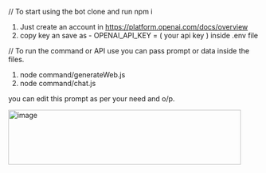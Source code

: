 // To start using the bot clone and run npm i
1) Just create an account in https://platform.openai.com/docs/overview
2) copy key an save as - OPENAI_API_KEY = ( your api key ) inside .env file

// To run the command or API use 
you can pass prompt or data inside the files.
1) node command/generateWeb.js
2) node command/chat.js

you can edit this prompt as per your need and o/p.

<img width="467" height="110" alt="image" src="https://github.com/user-attachments/assets/335cc29b-dc49-4bf1-9860-b47363a86e0d" />

